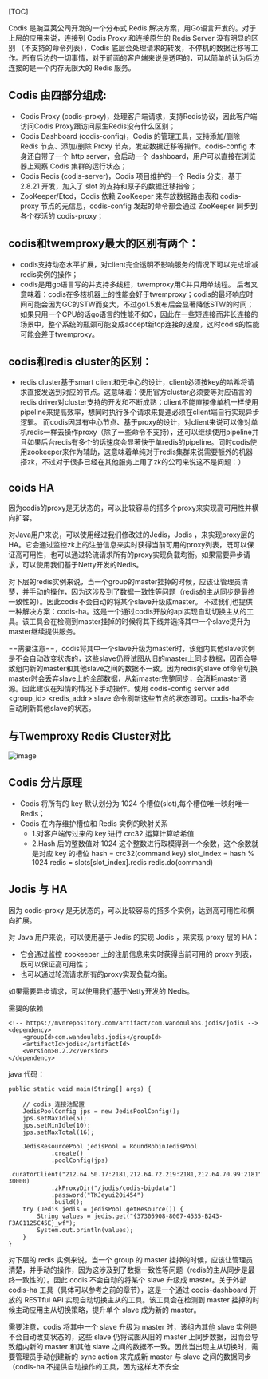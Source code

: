 

[TOC]



Codis 是豌豆荚公司开发的一个分布式 Redis 解决方案，用Go语言开发的。对于上层的应用来说，连接到 Codis Proxy 和连接原生的 Redis Server 没有明显的区别 （不支持的命令列表），Codis 底层会处理请求的转发，不停机的数据迁移等工作。所有后边的一切事情，对于前面的客户端来说是透明的，可以简单的认为后边连接的是一个内存无限大的 Redis 服务。

## Codis 由四部分组成:

- Codis Proxy (codis-proxy)，处理客户端请求，支持Redis协议，因此客户端访问Codis Proxy跟访问原生Redis没有什么区别；
- Codis Dashboard (codis-config)，Codis 的管理工具，支持添加/删除 Redis 节点、添加/删除 Proxy 节点，发起数据迁移等操作。codis-config 本身还自带了一个 http server，会启动一个 dashboard，用户可以直接在浏览器上观察 Codis 集群的运行状态；
- Codis Redis (codis-server)，Codis 项目维护的一个 Redis 分支，基于 2.8.21 开发，加入了 slot 的支持和原子的数据迁移指令；
- ZooKeeper/Etcd，Codis 依赖 ZooKeeper 来存放数据路由表和 codis-proxy 节点的元信息，codis-config 发起的命令都会通过 ZooKeeper 同步到各个存活的 codis-proxy；

## codis和twemproxy最大的区别有两个：

- codis支持动态水平扩展，对client完全透明不影响服务的情况下可以完成增减redis实例的操作；
- codis是用go语言写的并支持多线程，twemproxy用C并只用单线程。 后者又意味着：codis在多核机器上的性能会好于twemproxy；codis的最坏响应时间可能会因为GC的STW而变大，不过go1.5发布后会显著降低STW的时间；如果只用一个CPU的话go语言的性能不如C，因此在一些短连接而非长连接的场景中，整个系统的瓶颈可能变成accept新tcp连接的速度，这时codis的性能可能会差于twemproxy。


## codis和redis cluster的区别：

- redis cluster基于smart client和无中心的设计，client必须按key的哈希将请求直接发送到对应的节点。这意味着：使用官方cluster必须要等对应语言的redis driver对cluster支持的开发和不断成熟；client不能直接像单机一样使用pipeline来提高效率，想同时执行多个请求来提速必须在client端自行实现异步逻辑。 而codis因其有中心节点、基于proxy的设计，对client来说可以像对单机redis一样去操作proxy（除了一些命令不支持），还可以继续使用pipeline并且如果后台redis有多个的话速度会显著快于单redis的pipeline。同时codis使用zookeeper来作为辅助，这意味着单纯对于redis集群来说需要额外的机器搭zk，不过对于很多已经在其他服务上用了zk的公司来说这不是问题：）

## coids HA
因为codis的proxy是无状态的，可以比较容易的搭多个proxy来实现高可用性并横向扩容。

对Java用户来说，可以使用经过我们修改过的Jedis，Jodis ，来实现proxy层的HA。它会通过监控zk上的注册信息来实时获得当前可用的proxy列表，既可以保证高可用性，也可以通过轮流请求所有的proxy实现负载均衡。如果需要异步请求，可以使用我们基于Netty开发的Nedis。

对下层的redis实例来说，当一个group的master挂掉的时候，应该让管理员清楚，并手动的操作，因为这涉及到了数据一致性等问题（redis的主从同步是最终一致性的）。因此codis不会自动的将某个slave升级成master。 不过我们也提供一种解决方案：codis-ha。这是一个通过codis开放的api实现自动切换主从的工具。该工具会在检测到master挂掉的时候将其下线并选择其中一个slave提升为master继续提供服务。

==需要注意==，codis将其中一个slave升级为master时，该组内其他slave实例是不会自动改变状态的，这些slave仍将试图从旧的master上同步数据，因而会导致组内新的master和其他slave之间的数据不一致。因为redis的slave of命令切换master时会丢弃slave上的全部数据，从新master完整同步，会消耗master资源。因此建议在知情的情况下手动操作。使用 codis-config server add <group_id> <redis_addr> slave 命令刷新这些节点的状态即可。codis-ha不会自动刷新其他slave的状态。

## 与Twemproxy Redis Cluster对比
![image](FB4A490553D7436299C35D886B511DD1)

## Codis 分片原理

- Codis 将所有的 key 默认划分为 1024 个槽位(slot),每个槽位唯一映射唯一Redis；
- Codis 在内存维护槽位和 Redis 实例的映射关系
    - 1.对客户端传过来的 key 进行 crc32 运算计算哈希值
    - 2.Hash 后的整数值对 1024 这个整数进行取模得到一个余数，这个余数就是对应 key 的槽位
			hash = crc32(command.key) 
			slot_index = hash % 1024 
			redis = slots[slot_index].redis 
			redis.do(command)



## Jodis 与 HA
因为 codis-proxy 是无状态的，可以比较容易的搭多个实例，达到高可用性和横向扩展。

对 Java 用户来说，可以使用基于 Jedis 的实现 Jodis ，来实现 proxy 层的 HA：

- 它会通过监控 zookeeper 上的注册信息来实时获得当前可用的 proxy 列表，既可以保证高可用性；
- 也可以通过轮流请求所有的proxy实现负载均衡。

如果需要异步请求，可以使用我们基于Netty开发的 Nedis。

需要的依赖
```
<!-- https://mvnrepository.com/artifact/com.wandoulabs.jodis/jodis -->
<dependency>
    <groupId>com.wandoulabs.jodis</groupId>
    <artifactId>jodis</artifactId>
    <version>0.2.2</version>
</dependency>
```

java 代码：
```
public static void main(String[] args) {

    // codis 连接池配置
    JedisPoolConfig jps = new JedisPoolConfig();
    jps.setMaxIdle(5);
    jps.setMinIdle(10);
    jps.setMaxTotal(16);
    
    JedisResourcePool jedisPool = RoundRobinJedisPool
            .create()
            .poolConfig(jps)
            .curatorClient("212.64.50.17:2181,212.64.72.219:2181,212.64.70.99:2181", 30000)
            .zkProxyDir("/jodis/codis-bigdata")
            .password("TKJeyui20i454")
            .build();
    try (Jedis jedis = jedisPool.getResource()) {
        String values = jedis.get("{37305908-8007-4535-B243-F3AC1125C45E}_wf");
        System.out.println(values);
    }
}
```
对下层的 redis 实例来说，当一个 group 的 master 挂掉的时候，应该让管理员清楚，并手动的操作，因为这涉及到了数据一致性等问题（redis的主从同步是最终一致性的）。因此 codis 不会自动的将某个 slave 升级成 master。关于外部 codis-ha 工具（具体可以参考之前的章节），这是一个通过 codis-dashboard 开放的 RESTful API 实现自动切换主从的工具。该工具会在检测到 master 挂掉的时候主动应用主从切换策略，提升单个 slave 成为新的 master。

需要注意，codis 将其中一个 slave 升级为 master 时，该组内其他 slave 实例是不会自动改变状态的，这些 slave 仍将试图从旧的 master 上同步数据，因而会导致组内新的 master 和其他 slave 之间的数据不一致。因此当出现主从切换时，需要管理员手动创建新的 sync action 来完成新 master 与 slave 之间的数据同步（codis-ha 不提供自动操作的工具，因为这样太不安全